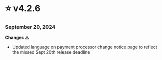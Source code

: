 # ⭐ v4.2.6

### September 20, 2024

**Changes △**

* Updated language on payment processor change notice page to reflect the missed Sept 20th release deadline
